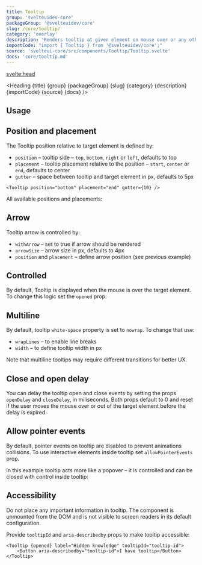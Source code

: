 ```yaml
---
title: Tooltip
group: 'svelteuidev-core'
packageGroup: '@svelteuidev/core'
slug: /core/tooltip/
category: 'overlay'
description: 'Renders tooltip at given element on mouse over or any other event'
importCode: "import { Tooltip } from '@svelteuidev/core';"
source: 'svelteui-core/src/components/Tooltip/Tooltip.svelte'
docs: 'core/tooltip.md'
---
```


<script>
  import { Demo, TooltipDemos } from '@svelteuidev/demos';
	import { Heading } from "$lib/components";
</script>

<svelte:head>
  <title>{title} - SvelteUI</title>
</svelte:head>

<Heading {title} {group} {packageGroup} {slug} {category} {description} {importCode} {source} {docs} />

## Usage

<Demo demo={TooltipDemos.configurator} />

## Position and placement

The Tooltip position relative to target element is defined by:

- `position` – tooltip side – `top`, `bottom`, `right` or `left`, defaults to top
- `placement` – tooltip placement relative to the position – `start`, `center` or `end`, defaults to center
- `gutter` – space between tooltip and target element in px, defaults to 5px

```svelte
<Tooltip position="bottom" placement="end" gutter={10} />
```

All available positions and placements:

<Demo demo={TooltipDemos.positions} />

## Arrow

Tooltip arrow is controlled by:

- `withArrow` – set to true if arrow should be rendered
- `arrowSize` – arrow size in px, defaults to 4px
- `position` and `placement` – define arrow position (see previous example)

<Demo demo={TooltipDemos.arrow} />

## Controlled

By default, Tooltip is displayed when the mouse is over the target element. To change this logic set the `opened` prop:

<Demo demo={TooltipDemos.controlled} />

## Multiline

By default, tooltip `white-space` property is set to `nowrap`. To change that use:

- `wrapLines` – to enable line breaks
- `width` – to define tooltip width in px

Note that multiline tooltips may require different transitions for better UX.

<Demo demo={TooltipDemos.multiline} />

## Close and open delay

You can delay the tooltip open and close events by setting the props `openDelay` and `closeDelay`, in miliseconds. Both props default to 0 and reset if the user moves the mouse over or out of the target element before the delay is expired.

<Demo demo={TooltipDemos.delay} />

## Allow pointer events

By default, pointer events on tooltip are disabled to prevent animations collisions. To use interactive elements inside tooltip set `allowPointerEvents` prop.

In this example tooltip acts more like a popover – it is controlled and can be closed with control inside tooltip:

<Demo demo={TooltipDemos.pointer} />

## Accessibility

Do not place any important information in tooltip. The component is unmounted from the DOM and is not visible to screen readers in its default configuration.

Provide `tooltipId` and `aria-describedby` props to make tooltip accessible:

```svelte
<Tooltip {opened} label="Hidden knowledge" tooltipId="tooltip-id">
	<Button aria-describedby="tooltip-id">I have tooltip</Button>
</Tooltip>
```
